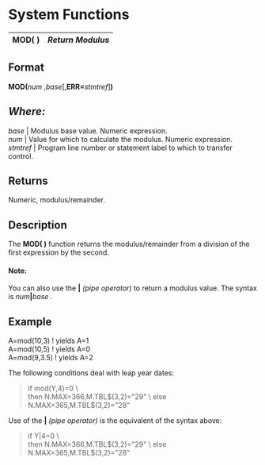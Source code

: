 # System Functions

**MOD( )** |  **_Return Modulus_**  
---|---  
  
##  Format

**MOD(**_num_ ,_base_[,**ERR=**_stmtref_]**)**

**_Where:_**  
---  
_base_ |  Modulus base value. Numeric expression.  
_num_ |  Value for which to calculate the modulus. Numeric expression.  
_stmtref_ |  Program line number or statement label to which to transfer control.  
  
##  Returns

Numeric, modulus/remainder.

##  Description

The **MOD( )** function returns the modulus/remainder from a division of the first expression by the second.

#### **Note:**  
You can also use the **|**  _(pipe operator)_ to return a modulus value. The syntax is _num_**|**_base_ _._

##  Example

A=mod(10,3) ! yields A=1  
A=mod(10,5) ! yields A=0  
A=mod(9,3.5) ! yields A=2

The following conditions deal with leap year dates:

> if mod(Y,4)=0 \  
>  then N.MAX=366,M.TBL$(3,2)="29" \  
>  else N.MAX=365,M.TBL$(3,2)="28"

Use of the **|**  _(pipe operator)_ is the equivalent of the syntax above:

> if Y|4=0 \  
>  then N.MAX=366,M.TBL$(3,2)="29" \  
>  else N.MAX=365,M.TBL$(3,2)="28"
